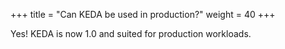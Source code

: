 +++
title = "Can KEDA be used in production?"
weight = 40
+++

Yes! KEDA is now 1.0 and suited for production workloads.
